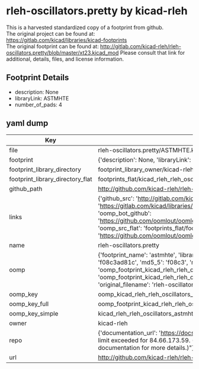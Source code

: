 # rleh-oscillators.pretty by kicad-rleh  
This is a harvested standardized copy of a footprint from github.  
The original project can be found at:  
https://gitlab.com/kicad/libraries/kicad-footprints  
The original footprint can be found at:
http://gitlab.com/kicad-rleh/rleh-oscillators.pretty/blob/master/xt23.kicad_mod
Please consult that link for additional, details, files, and license information.  
## Footprint Details
* description: None  
* libraryLink: ASTMHTE  
* number_of_pads: 4  
## yaml dump  
| Key | Value |  
| --- | --- |  
| file | rleh-oscillators.pretty/ASTMHTE.kicad_mod |  
| footprint | {'description': None, 'libraryLink': 'ASTMHTE', 'number_of_pads': 4} |  
| footprint_library_directory | footprint_library_owner/kicad-rleh_rleh-oscillators.pretty |  
| footprint_library_directory_flat | footprints_flat/kicad_rleh_rleh_oscillators_astmhte/working |  
| github_path | http://github.com/kicad-rleh/rleh-oscillators.pretty/blob/master/ASTMHTE.kicad_mod |  
| links | {'github_src': 'http://gitlab.com/kicad-rleh/rleh-oscillators.pretty/blob/master/xt23.kicad_mod', 'github_src_repo': 'https://gitlab.com/kicad/libraries/kicad-footprints', 'oomp_bot': 'footprints/kicad_rleh_rleh_oscillators_astmhte/working', 'oomp_bot_github': 'https://github.com/oomlout/oomlout_oomp_footprint_bot/tree/main/footprints/kicad_rleh_rleh_oscillators_astmhte/working', 'oomp_src_flat': 'footprints_flat/footprints_flat/kicad_rleh_rleh_oscillators_astmhte/working', 'oomp_src_flat_github': 'https://github.com/oomlout/oomlout_oomp_footprint_src/tree/main/footprints_flat/kicad_rleh_rleh_oscillators_astmhte/working'} |  
| name | rleh-oscillators.pretty |  
| oomp | {'footprint_name': 'astmhte', 'library_name': 'rleh_oscillators', 'md5': 'f08c3ad81ccc82600d0a5a5d78ec0aff', 'md5_10': 'f08c3ad81c', 'md5_5': 'f08c3', 'md5_6': 'f08c3a', 'oomp_key': 'oomp_kicad_rleh_rleh_oscillators_astmhte', 'oomp_key_extra': 'oomp_footprint_kicad_rleh_rleh_oscillators_astmhte', 'oomp_key_full': 'oomp_footprint_kicad_rleh_rleh_oscillators_astmhte_f08c3a', 'oomp_key_simple': 'kicad_rleh_rleh_oscillators_astmhte', 'original_filename': 'rleh-oscillators.pretty/ASTMHTE.kicad_mod', 'owner_name': 'kicad_rleh'} |  
| oomp_key | oomp_kicad_rleh_rleh_oscillators_astmhte |  
| oomp_key_full | oomp_footprint_kicad_rleh_rleh_oscillators_astmhte |  
| oomp_key_simple | kicad_rleh_rleh_oscillators_astmhte |  
| owner | kicad-rleh |  
| repo | {'documentation_url': 'https://docs.github.com/rest/overview/resources-in-the-rest-api#rate-limiting', 'message': "API rate limit exceeded for 84.66.173.59. (But here's the good news: Authenticated requests get a higher rate limit. Check out the documentation for more details.)"} |  
| url | http://github.com/kicad-rleh/rleh-oscillators.pretty |  

